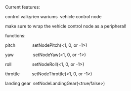 Current features:

control valkyrien wariums  vehicle control node

make sure to wrap the vehicle control node as a peripheral!

functions:

pitch              setNodePitch(<1, 0, or -1>)

yaw                setNodeYaw(<1, 0, or -1>)

roll                 setNodeRoll(<1, 0, or -1>)

throttle          setNodeThrottle(<1, 0, or -1>)

landing gear  setNodeLandingGear(<true/false>)
